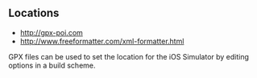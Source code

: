 Locations
---------

* http://gpx-poi.com
* http://www.freeformatter.com/xml-formatter.html

GPX files can be used to set the location for the iOS Simulator by editing options in
a build scheme.
